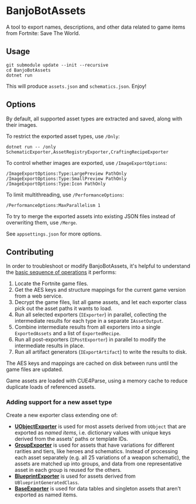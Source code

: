 # BanjoBotAssets
A tool to export names, descriptions, and other data related to game items from Fortnite: Save The World.

## Usage

```
git submodule update --init --recursive
cd BanjoBotAssets
dotnet run
```

This will produce `assets.json` and `schematics.json`. Enjoy!

## Options

By default, all supported asset types are extracted and saved, along with their images.

To restrict the exported asset types, use `/Only`:

```
dotnet run -- /only SchematicExporter,AssetRegistryExporter,CraftingRecipeExporter
```

To control whether images are exported, use `/ImageExportOptions`:

```
/ImageExportOptions:Type:LargePreview PathOnly /ImageExportOptions:Type:SmallPreview PathOnly /ImageExportOptions:Type:Icon PathOnly
```

To limit multithreading, use `/PerformanceOptions`:

```
/PerformanceOptions:MaxParallelism 1
```

To try to merge the exported assets into existing JSON files instead of overwriting them, use `/Merge`.

See `appsettings.json` for more options.

## Contributing

In order to troubleshoot or modify BanjoBotAssets, it's helpful to understand the [basic sequence of operations](BanjoBotAssets/AssetExportService.cs) it performs:

1. Locate the Fortnite game files.
2. Get the AES keys and structure mappings for the current game version from a web service.
3. Decrypt the game files, list all game assets, and let each exporter class pick out the asset paths it wants to load.
4. Run all selected exporters (`IExporter`) in parallel, collecting the intermediate results for each type in a separate `IAssetOutput`.
5. Combine intermediate results from all exporters into a single `ExportedAssets` and a list of `ExportedRecipe`.
6. Run all post-exporters (`IPostExporter`) in parallel to modify the intermediate results in place.
7. Run all artifact generators (`IExportArtifact`) to write the results to disk.

The AES keys and mappings are cached on disk between runs until the game files are updated.

Game assets are loaded with CUE4Parse, using a memory cache to reduce duplicate loads of referenced assets.

### Adding support for a new asset type

Create a new exporter class extending one of:

* [**UObjectExporter**](BanjoBotAssets/Exporters/UObjects/UObjectExporter.cs) is used for most assets derived from `UObject` that are exported as _named items_,
  i.e. dictionary values with unique keys derived from the assets' paths or template IDs.
* [**GroupExporter**](BanjoBotAssets/Exporters/Groups/GroupExporter.cs) is used for assets that have variations for different rarities and tiers, like heroes and schematics.
  Instead of processing each asset separately (e.g. all 25 variations of a weapon schematic), the assets are matched up into groups,
  and data from one representative asset in each group is reused for the others.
* [**BlueprintExporter**](BanjoBotAssets/Exporters/Blueprints/BlueprintExporter.cs) is used for assets derived from `UBlueprintGeneratedClass`.
* [**BaseExporter**](BanjoBotAssets/Exporters/BaseExporter.cs) is used for data tables and singleton assets that aren't exported as named items.
